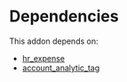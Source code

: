 # Dependencies

This addon depends on:

- [hr_expense](https://github.com/bringout/oca-ocb-hr/tree/fd0ec9fb231394028ae822d432cba192b5602deb/odoo-bringout-oca-ocb-hr_expense)
- [account_analytic_tag](https://github.com/bringout/oca-financial)
